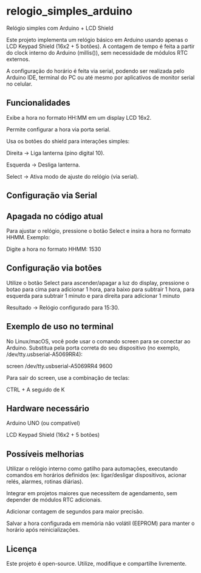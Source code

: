 # relogio_simples_arduino
Relógio simples com Arduino + LCD Shield

Este projeto implementa um relógio básico em Arduino usando apenas o LCD Keypad Shield (16x2 + 5 botões).
A contagem de tempo é feita a partir do clock interno do Arduino (millis()), sem necessidade de módulos RTC externos.

A configuração do horário é feita via serial, podendo ser realizada pelo Arduino IDE, terminal do PC ou até mesmo por aplicativos de monitor serial no celular.

## Funcionalidades

Exibe a hora no formato HH:MM em um display LCD 16x2.

Permite configurar a hora via porta serial.

Usa os botões do shield para interações simples:

Direita → Liga lanterna (pino digital 10).

Esquerda → Desliga lanterna.

Select → Ativa modo de ajuste do relógio (via serial).

## Configuração via Serial
## Apagada no código atual

Para ajustar o relógio, pressione o botão Select e insira a hora no formato HHMM.
Exemplo:

Digite a hora no formato HHMM:
1530

## Configuração via botões

Utilize o botão Select para ascender/apagar a luz do display, pressione o botao para  cima para  adicionar 1 hora, para baixo para  subtrair 1 hora, para esquerda para subtrair 1 minuto e para  direita para adicionar 1 minuto


Resultado → Relógio configurado para 15:30.

## Exemplo de uso no terminal

No Linux/macOS, você pode usar o comando screen para se conectar ao Arduino.
Substitua pela porta correta do seu dispositivo (no exemplo, /dev/tty.usbserial-A5069RR4):

screen /dev/tty.usbserial-A5069RR4 9600


Para sair do screen, use a combinação de teclas:

CTRL + A  seguido de  K

## Hardware necessário

Arduino UNO (ou compatível)

LCD Keypad Shield (16x2 + 5 botões)


## Possíveis melhorias

Utilizar o relógio interno como gatilho para automações, executando comandos em horários definidos (ex: ligar/desligar dispositivos, acionar relés, alarmes, rotinas diárias).

Integrar em projetos maiores que necessitem de agendamento, sem depender de módulos RTC adicionais.

Adicionar contagem de segundos para maior precisão.

Salvar a hora configurada em memória não volátil (EEPROM) para manter o horário após reinicializações.

## Licença

Este projeto é open-source. Utilize, modifique e compartilhe livremente.
